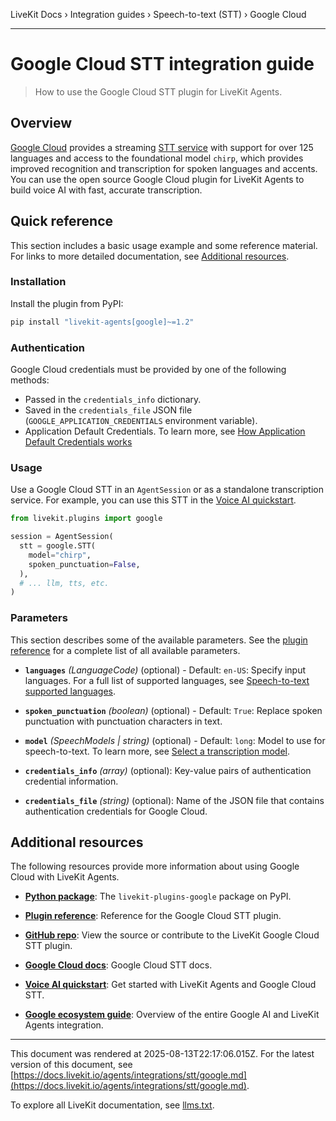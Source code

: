 LiveKit Docs › Integration guides › Speech-to-text (STT) › Google Cloud

---

# Google Cloud STT integration guide

> How to use the Google Cloud STT plugin for LiveKit Agents.

## Overview

[Google Cloud](https://cloud.google.com/) provides a streaming [STT service](https://cloud.google.com/speech-to-text) with support for over 125 languages and access to the foundational model `chirp`, which provides improved recognition and transcription for spoken languages and accents. You can use the open source Google Cloud plugin for LiveKit Agents to build voice AI with fast, accurate transcription.

## Quick reference

This section includes a basic usage example and some reference material. For links to more detailed documentation, see [Additional resources](#additional-resources).

### Installation

Install the plugin from PyPI:

```bash
pip install "livekit-agents[google]~=1.2"

```

### Authentication

Google Cloud credentials must be provided by one of the following methods:

- Passed in the `credentials_info` dictionary.
- Saved in the `credentials_file` JSON file (`GOOGLE_APPLICATION_CREDENTIALS` environment variable).
- Application Default Credentials. To learn more, see [How Application Default Credentials works](https://cloud.google.com/docs/authentication/application-default-credentials)

### Usage

Use a Google Cloud STT in an `AgentSession` or as a standalone transcription service. For example, you can use this STT in the [Voice AI quickstart](https://docs.livekit.io/agents/start/voice-ai.md).

```python
from livekit.plugins import google

session = AgentSession(
  stt = google.STT(
    model="chirp",
    spoken_punctuation=False,
  ),
  # ... llm, tts, etc.
)

```

### Parameters

This section describes some of the available parameters. See the [plugin reference](https://docs.livekit.io/reference/python/v1/livekit/plugins/google/index.html.md#livekit.plugins.google.STT) for a complete list of all available parameters.

- **`languages`** _(LanguageCode)_ (optional) - Default: `en-US`: Specify input languages. For a full list of supported languages, see [Speech-to-text supported languages](https://cloud.google.com/speech-to-text/docs/speech-to-text-supported-languages).

- **`spoken_punctuation`** _(boolean)_ (optional) - Default: `True`: Replace spoken punctuation with punctuation characters in text.

- **`model`** _(SpeechModels | string)_ (optional) - Default: `long`: Model to use for speech-to-text. To learn more, see [Select a transcription model](https://cloud.google.com/speech-to-text/docs/transcription-model).

- **`credentials_info`** _(array)_ (optional): Key-value pairs of authentication credential information.

- **`credentials_file`** _(string)_ (optional): Name of the JSON file that contains authentication credentials for Google Cloud.

## Additional resources

The following resources provide more information about using Google Cloud with LiveKit Agents.

- **[Python package](https://pypi.org/project/livekit-plugins-google/)**: The `livekit-plugins-google` package on PyPI.

- **[Plugin reference](https://docs.livekit.io/reference/python/v1/livekit/plugins/google/index.html.md#livekit.plugins.google.STT)**: Reference for the Google Cloud STT plugin.

- **[GitHub repo](https://github.com/livekit/agents/tree/main/livekit-plugins/livekit-plugins-google)**: View the source or contribute to the LiveKit Google Cloud STT plugin.

- **[Google Cloud docs](https://cloud.google.com/speech-to-text/docs)**: Google Cloud STT docs.

- **[Voice AI quickstart](https://docs.livekit.io/agents/start/voice-ai.md)**: Get started with LiveKit Agents and Google Cloud STT.

- **[Google ecosystem guide](https://docs.livekit.io/agents/integrations/google.md)**: Overview of the entire Google AI and LiveKit Agents integration.

---

This document was rendered at 2025-08-13T22:17:06.015Z.
For the latest version of this document, see [https://docs.livekit.io/agents/integrations/stt/google.md](https://docs.livekit.io/agents/integrations/stt/google.md).

To explore all LiveKit documentation, see [llms.txt](https://docs.livekit.io/llms.txt).